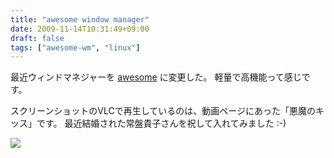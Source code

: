 ```yaml
---
title: "awesome window manager"
date: 2009-11-14T10:31:49+09:00
draft: false
tags: ["awesome-wm", "linux"]
---
```

最近ウィンドマネジャーを
[awesome](http://awesome.naquadah.org/)
に変更した。
軽量で高機能って感じです。

スクリーンショットのVLCで再生しているのは、動画ページにあった「悪魔のキッス」です。
最近結婚された常盤貴子さんを祝して入れてみました :-)

[![](http://www.lares.dti.ne.jp/~jargon/uploads/awesome-ss.png)](http://www.lares.dti.ne.jp/~jargon/uploads/awesome-ss.png)
